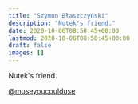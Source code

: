 ```yaml
---
title: "Szymon Błaszczyński"
description: "Nutek's friend."
date: 2020-10-06T08:50:45+00:00
lastmod: 2020-10-06T08:50:45+00:00
draft: false
images: []
---
```


Nutek's friend.

[@museyoucoulduse](https://twitter.com/museyoucoulduse)
